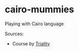 # cairo-mummies

Playing with Cairo language

Sources:

- Course by [Triality](https://triality.org/education/course/cairomummies)
